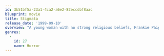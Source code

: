 ```yaml
---
id: 3b51bf5a-23a1-4ca2-a6e2-82eccdbf8aac
blueprint: movie
title: Stigmata
release_date: '1999-09-10'
overview: "A young woman with no strong religious beliefs, Frankie Paige begins having strange and violent experiences, showing signs of the wounds that Jesus received when crucified. When the Vatican gets word of Frankie's situation, a high-ranking cardinal requests that the Rev. Andrew Kiernan investigate her case. Soon Kiernan realizes that very sinister forces are at work, and tries to rescue Frankie from the entity that is plaguing her."
genres:
  -
    id: 27
    name: Horror
---
```

